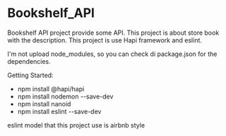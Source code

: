 # Bookshelf_API
Bookshelf API project provide some API. This project is about store book with the description. This project is use Hapi framework and eslint.

I'm not upload node_modules, so you can check di package.json for the dependencies.

Getting Started:
- npm install @hapi/hapi
- npm install nodemon --save-dev
- npm install nanoid
- npm install eslint --save-dev

eslint model that this project use is airbnb style


